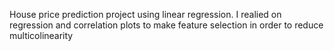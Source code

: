 House price prediction project using linear regression. I realied on regression and correlation plots to make feature selection in order to reduce multicolinearity
